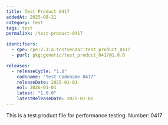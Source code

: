 ```yaml
---
title: Test Product 0417
addedAt: 2025-08-21
category: test
tags: test
permalink: /test-product-0417

identifiers:
  - cpe: cpe:2.3:a:testvendor:test_product_0417
  - purl: pkg:generic/test_product_0417@1.0.0

releases:
  - releaseCycle: "1.0"
    codename: "Test Codename 0417"
    releaseDate: 2025-01-01
    eol: 2026-01-01
    latest: "1.0.0"
    latestReleaseDate: 2025-01-01
---
```


This is a test product file for performance testing. Number: 0417
